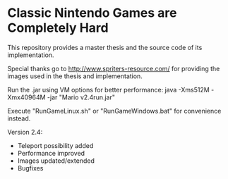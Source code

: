 # Classic Nintendo Games are Completely Hard
This repository provides a master thesis and the source code of its implementation. 

Special thanks go to http://www.spriters-resource.com/ for providing the images used in the thesis and implementation. 

Run the .jar using VM options for better performance: 
java -Xms512M -Xmx40964M -jar "Mario v2.4run.jar"

Execute "RunGameLinux.sh" or "RunGameWindows.bat" for convenience instead. 

Version 2.4:
* Teleport possibility added
* Performance improved
* Images updated/extended
* Bugfixes
